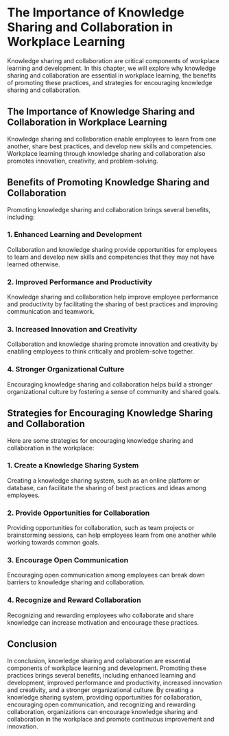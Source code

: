The Importance of Knowledge Sharing and Collaboration in Workplace Learning
=======================================================================================================================================

Knowledge sharing and collaboration are critical components of workplace learning and development. In this chapter, we will explore why knowledge sharing and collaboration are essential in workplace learning, the benefits of promoting these practices, and strategies for encouraging knowledge sharing and collaboration.

The Importance of Knowledge Sharing and Collaboration in Workplace Learning
---------------------------------------------------------------------------

Knowledge sharing and collaboration enable employees to learn from one another, share best practices, and develop new skills and competencies. Workplace learning through knowledge sharing and collaboration also promotes innovation, creativity, and problem-solving.

Benefits of Promoting Knowledge Sharing and Collaboration
---------------------------------------------------------

Promoting knowledge sharing and collaboration brings several benefits, including:

### 1. Enhanced Learning and Development

Collaboration and knowledge sharing provide opportunities for employees to learn and develop new skills and competencies that they may not have learned otherwise.

### 2. Improved Performance and Productivity

Knowledge sharing and collaboration help improve employee performance and productivity by facilitating the sharing of best practices and improving communication and teamwork.

### 3. Increased Innovation and Creativity

Collaboration and knowledge sharing promote innovation and creativity by enabling employees to think critically and problem-solve together.

### 4. Stronger Organizational Culture

Encouraging knowledge sharing and collaboration helps build a stronger organizational culture by fostering a sense of community and shared goals.

Strategies for Encouraging Knowledge Sharing and Collaboration
--------------------------------------------------------------

Here are some strategies for encouraging knowledge sharing and collaboration in the workplace:

### 1. Create a Knowledge Sharing System

Creating a knowledge sharing system, such as an online platform or database, can facilitate the sharing of best practices and ideas among employees.

### 2. Provide Opportunities for Collaboration

Providing opportunities for collaboration, such as team projects or brainstorming sessions, can help employees learn from one another while working towards common goals.

### 3. Encourage Open Communication

Encouraging open communication among employees can break down barriers to knowledge sharing and collaboration.

### 4. Recognize and Reward Collaboration

Recognizing and rewarding employees who collaborate and share knowledge can increase motivation and encourage these practices.

Conclusion
----------

In conclusion, knowledge sharing and collaboration are essential components of workplace learning and development. Promoting these practices brings several benefits, including enhanced learning and development, improved performance and productivity, increased innovation and creativity, and a stronger organizational culture. By creating a knowledge sharing system, providing opportunities for collaboration, encouraging open communication, and recognizing and rewarding collaboration, organizations can encourage knowledge sharing and collaboration in the workplace and promote continuous improvement and innovation.
